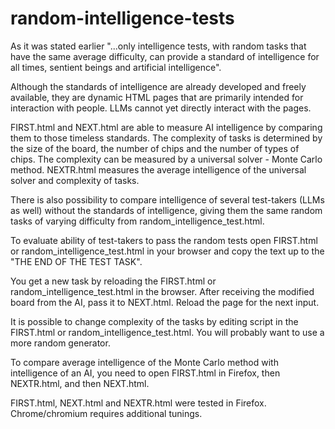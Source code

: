# random-intelligence-tests

As it was stated earlier "...only intelligence tests, with random tasks that have the same average difficulty, can provide a standard of intelligence for all times, sentient beings and artificial intelligence".

Although the standards of intelligence are already developed and freely available, they are dynamic HTML pages that are primarily intended for interaction with people. LLMs cannot yet directly interact with the pages.

FIRST.html and NEXT.html are able to measure AI intelligence by comparing them to those timeless standards. The complexity of tasks is determined by the size of the board,  the number of chips and the number of types of chips.  The complexity can be measured by a universal solver - Monte Carlo method. NEXTR.html measures the average intelligence of the universal solver and complexity of tasks.

There is also possibility to compare intelligence of several test-takers (LLMs as well) without the standards of intelligence, giving them the same random tasks of varying difficulty from random_intelligence_test.html.

To evaluate ability of test-takers to pass the random tests open FIRST.html or random_intelligence_test.html in your browser and copy the text up to the "THE END OF THE TEST TASK".

You get a new task by reloading the FIRST.html or random_intelligence_test.html in the browser. After receiving the modified board from the AI, pass it to NEXT.html. Reload the page for the next input.

It is possible to change complexity of the tasks by editing script in the FIRST.html or random_intelligence_test.html. You will probably want to use a more random generator.

To compare average intelligence of the Monte Carlo method with intelligence of an AI, you need to open FIRST.html in Firefox, then NEXTR.html, and then NEXT.html.

FIRST.html, NEXT.html and NEXTR.html were tested in Firefox. Chrome/chromium requires additional tunings.

